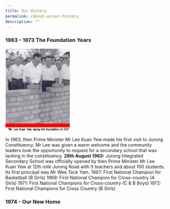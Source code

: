 ```yaml
---
title: Our History
permalink: /about-us/our-history
description: ""
---
```

### 1963 - 1973 The Foundation Years

<img src="/images/LKY1.gif" 
     style="width:40%">

In 1963, then Prime Minister Mr Lee Kuan Yew made his first visit to Jurong Constituency. Mr Lee was given a warm welcome and the community leaders took the opportunity to request for a secondary school that was lacking in the constituency. **28th August 1963:** Jurong Integrated Secondary School was officially opened by then Prime Minister Mr Lee Kuan Yew at 12th mile Jurong Road with 5 teachers and about 100 students. Its first principal was Mr Wee Teck Yam. 1967: First National Champion for Basketball (B Girls) 1969: First National Champion for Cross-country (A Girls) 1971: First National Champions for Cross-country (C & B Boys) 1972: First National Champions for Cross Country (B Girls)

### 1974 - Our New Home

